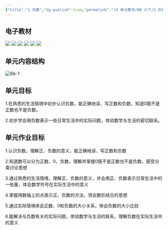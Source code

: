 ```yaml
---
{"title":"1 负数","dg-publish":true,"permalink":"/4 单元教学/6B 六下/1 负数/","dgPassFrontmatter":true,"noteIcon":""}
---
```




## 电子教材

<p class="grid-4">
	<img loading="lazy" decoding="async" src="https://book.pep.com.cn/1221001602141/files/mobile/8.jpg">
	<img loading="lazy" decoding="async" src="https://book.pep.com.cn/1221001602141/files/mobile/9.jpg">
	<img loading="lazy" decoding="async" src="https://book.pep.com.cn/1221001602141/files/mobile/10.jpg">
	<img loading="lazy" decoding="async" src="https://book.pep.com.cn/1221001602141/files/mobile/11.jpg">
	<img loading="lazy" decoding="async" src="https://book.pep.com.cn/1221001602141/files/mobile/12.jpg">
	<img loading="lazy" decoding="async" src="https://book.pep.com.cn/1221001602141/files/mobile/13.jpg">
</p>

## 单元内容结构

![6b-1](https://r2.edui123.com/2023/05/6b-1.png)

## 单元目标

1.在熟悉的生活情境中初步认识负数，能正确地读、写正数和负数，知道0既不是正数也不是负数。

2.初步学会用负数表示一些日常生活中的实际问题，体验数学与生活的密切联系。

## 单元作业目标

1.认识负数，理解正、负数的意义，能正确地读、写正数和负数

2.知道数可以分为正数、0、负数，理解并掌握0既不是正数也不是负数，感受分类讨论思想

3.通过熟悉的生活情境，理解正、负数的意义，并会用正、负数表示日常生活中的一些量，体会数学符号在实际生活中的意义

4.掌握用数轴上的点表示正、负数的方法，领会数形结合的思想

5.通过实际情境体会正数、0和负数的大小关系，体会负数的大小比较

6.能解决与负数有关的实际问题，体验数学与生活的联系，理解负数在实际生活中的意义
